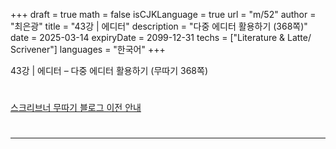 +++
draft = true
math = false
isCJKLanguage = true
url = "m/52"
author = "최은광"
title = "43강 | 에디터"
description = "다중 에디터 활용하기 (368쪽)"
date = 2025-03-14
expiryDate = 2099-12-31
techs = ["Literature & Latte/ Scrivener"]
languages = "한국어"
+++

43강 | 에디터 – 다중 에디터 활용하기 (무따기 368쪽)

<!--more--> 

#

[스크리브너 무따기 블로그 이전 안내](../../docs/scrivener/newsroom/scrivener-notice-01/)

#

---

#



#